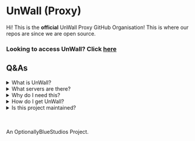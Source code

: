 # UnWall (Proxy)
Hi! This is the **official** UnWall Proxy GitHub Organisation! This is where our repos are since we are open source.
### Looking to access UnWall? Click [here](https://unwallproxy.github.io)

## Q&As
<details>
  <summary>What is UnWall?</summary>

  > UnWall is a browser based VPN/Proxy. Its like 12ft.io (RIP) but its not piracy.. It makes it so it appears you are at the location of the server, allowing you to access content that is only avaliable where the server is!
  
</details>
<details>
  <summary>What servers are there?</summary>

  > Currently, there is only one UnWall server- London, England, UK (our devs don't live there. its a cloud server). But you can host your own server, locally at your own house.
  
</details>
<details>
  <summary>Why do I need this?</summary>

  > We built this because we wanted to use a VPN but we didn't want to pay or mess around with things like Twingate or Tailscale. We also didn't want to download anything so we made a browser based VPN/Proxy that allows you to browse as if you are in the location of the server, allowing you to access your country's content whilst in others!
  
</details>
<details>
  <summary>How do I get UnWall?</summary>

  > To see a guide on getting UnWall, please go to our [Wiki](https://github.com/UnWall-Proxy/.github/wiki)
  
</details>
<details>
  <summary>Is this project maintained?</summary>

  > To see information about this project, please go to our [Wiki](https://github.com/UnWall-Proxy/.github/wiki) which is regularly updated.
  
</details>

<br><br>
An OptionallyBlueStudios Project.
